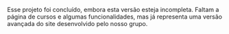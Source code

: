 Esse projeto foi concluído, embora esta versão esteja incompleta. Faltam a página de cursos e algumas funcionalidades, mas já representa uma versão avançada do site desenvolvido pelo nosso grupo.
